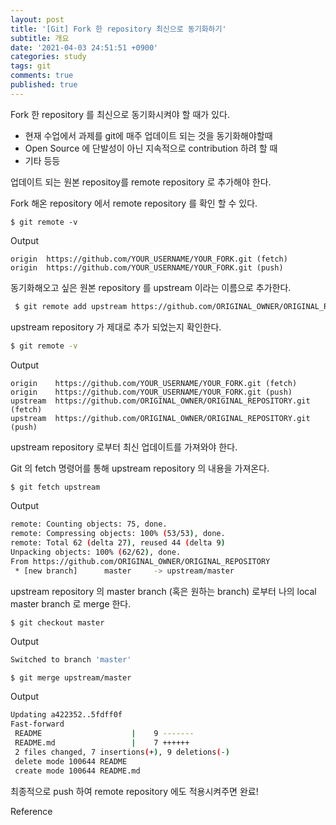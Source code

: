 ```yaml
---
layout: post
title: '[Git] Fork 한 repository 최신으로 동기화하기'
subtitle: 개요
date: '2021-04-03 24:51:51 +0900'
categories: study
tags: git
comments: true
published: true
---
```

Fork 한 repository 를 최신으로 동기화시켜야 할 때가 있다.

- 현재 수업에서 과제를 git에 매주 업데이트 되는 것을 동기화해야할때
- Open Source 에 단발성이 아닌 지속적으로 contribution 하려 할 때
- 기타 등등



업데이트 되는 원본 repositoy를 remote repository 로 추가해야 한다.

Fork 해온 repository 에서  remote repository 를 확인 할 수 있다.

```shell
$ git remote -v
```

Output

```shell
origin  https://github.com/YOUR_USERNAME/YOUR_FORK.git (fetch)
origin  https://github.com/YOUR_USERNAME/YOUR_FORK.git (push)
```

동기화해오고 싶은 원본 repository 를 upstream 이라는 이름으로 추가한다.

```sh
 $ git remote add upstream https://github.com/ORIGINAL_OWNER/ORIGINAL_REPOSITORY.git
```

upstream repository 가 제대로 추가 되었는지 확인한다.

```sh
$ git remote -v
```

Output

```shell
origin    https://github.com/YOUR_USERNAME/YOUR_FORK.git (fetch)
origin    https://github.com/YOUR_USERNAME/YOUR_FORK.git (push)
upstream  https://github.com/ORIGINAL_OWNER/ORIGINAL_REPOSITORY.git (fetch)
upstream  https://github.com/ORIGINAL_OWNER/ORIGINAL_REPOSITORY.git (push)
```

upstream repository 로부터 최신 업데이트를 가져와야 한다.

Git 의 fetch 명령어를 통해 upstream repository 의 내용을 가져온다.

```sh
$ git fetch upstream
```

Output

```sh
remote: Counting objects: 75, done.
remote: Compressing objects: 100% (53/53), done.
remote: Total 62 (delta 27), reused 44 (delta 9)
Unpacking objects: 100% (62/62), done.
From https://github.com/ORIGINAL_OWNER/ORIGINAL_REPOSITORY
 * [new branch]      master     -> upstream/master
```

upstream repository 의 master branch (혹은 원하는 branch) 로부터 나의 local master branch 로 merge 한다.

```shell
$ git checkout master
```

Output

```sh
Switched to branch 'master'
```

```sh
$ git merge upstream/master
```

Output

```sh
Updating a422352..5fdff0f
Fast-forward
 README                    |    9 -------
 README.md                 |    7 ++++++
 2 files changed, 7 insertions(+), 9 deletions(-)
 delete mode 100644 README
 create mode 100644 README.md
```

최종적으로 push 하여 remote repository 에도 적용시켜주면 완료!



Reference

[1]: https://help.github.com/articles/syncing-a-fork/
[2]: https://help.github.com/articles/configuring-a-remote-for-a-fork/

